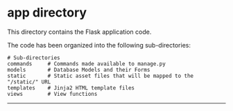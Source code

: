 # app directory

This directory contains the Flask application code.

The code has been organized into the following sub-directories:

    # Sub-directories
    commands     # Commands made available to manage.py
    models       # Database Models and their Forms
    static       # Static asset files that will be mapped to the "/static/" URL
    templates    # Jinja2 HTML template files
    views        # View functions

--------------------------
